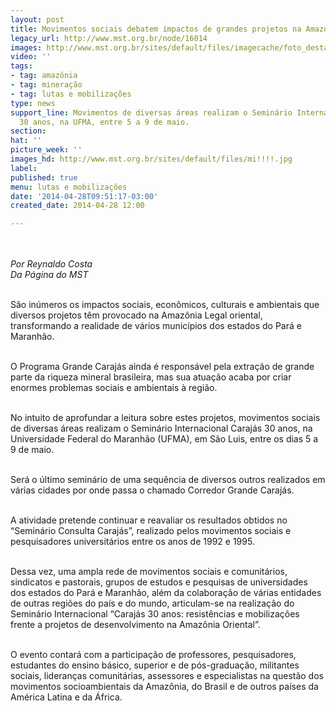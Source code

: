 ```yaml
---
layout: post
title: Movimentos sociais debatem impactos de grandes projetos na Amazônia
legacy_url: http://www.mst.org.br/node/16014
images: http://www.mst.org.br/sites/default/files/imagecache/foto_destaque/mi!!!!.jpg
video: ''
tags:
- tag: amazônia
- tag: mineração
- tag: lutas e mobilizações
type: news
support_line: Movimentos de diversas áreas realizam o Seminário Internacional Carajás
  30 anos, na UFMA, entre 5 a 9 de maio.
section: 
hat: ''
picture_week: ''
images_hd: http://www.mst.org.br/sites/default/files/mi!!!!.jpg
label: 
published: true
menu: lutas e mobilizações
date: '2014-04-28T09:51:17-03:00'
created_date: 2014-04-28 12:00

---
```

<p><br><br><em>Por Reynaldo Costa<br>Da Página do MST<br><br type="_moz"></em></p><p>São inúmeros os impactos sociais, econômicos, culturais e ambientais que diversos projetos têm provocado na Amazônia Legal oriental, transformando a realidade de vários municípios dos estados do Pará e Maranhão.&nbsp;</p><p><br>O Programa Grande Carajás ainda é responsável pela extração de grande parte da riqueza mineral brasileira, mas sua atuação acaba por criar enormes problemas sociais e ambientais à região.</p><p><br>No intuito de aprofundar a leitura sobre estes projetos, movimentos sociais de diversas áreas realizam o Seminário Internacional Carajás 30 anos, na Universidade Federal do Maranhão (UFMA), em São Luis, entre os dias 5 a 9 de maio.&nbsp;</p><p><br>Será o último seminário de uma sequência de diversos outros realizados em várias cidades por onde passa o chamado Corredor Grande Carajás.</p><p><br>A atividade pretende continuar e reavaliar os resultados obtidos no “Seminário Consulta Carajás”, realizado pelos movimentos sociais e pesquisadores universitários entre os anos de 1992 e 1995.</p><p><br>Dessa vez, uma ampla rede de movimentos sociais e comunitários, sindicatos e pastorais, grupos de estudos e pesquisas de universidades dos estados do Pará e Maranhão, além da colaboração de várias entidades de outras regiões do país e do mundo, articulam-se na realização do Seminário Internacional “Carajás 30 anos: resistências e mobilizações frente a projetos de desenvolvimento na Amazônia Oriental”.</p><p><br>O evento contará com a participação de professores, pesquisadores, estudantes do ensino básico, superior e de pós-graduação, militantes sociais, lideranças comunitárias, assessores e especialistas na questão dos movimentos socioambientais da Amazônia, do Brasil e de outros países da América Latina e da África.</p><div>&nbsp;</div>
